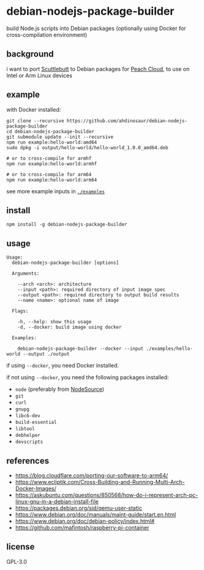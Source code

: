 # debian-nodejs-package-builder

build Node.js scripts into Debian packages (optionally using Docker for cross-compilation environment)

## background

i want to port [Scuttlebutt](https://scuttlebutt.nz) to Debian packages for [Peach Cloud](http://peachcloud.org), to use on Intel or Arm Linux devices 

## example

with Docker installed:

```
git clone --recursive https://github.com/ahdinosaur/debian-nodejs-package-builder
cd debian-nodejs-package-builder
git submodule update --init --recursive
npm run example:hello-world:amd64
sudo dpkg -i output/hello-world/hello-world_1.0.0_amd64.deb

# or to cross-compile for armhf
npm run example:hello-world:armhf

# or to cross-compile for arm64
npm run example:hello-world:arm64
```

see more example inputs in [`./examples`](./examples)

## install

```
npm install -g debian-nodejs-package-builder
```

## usage

```
Usage:
  debian-nodejs-package-builder [options]

  Arguments:

    --arch <arch>: architecture
    --input <path>: required directory of input image spec
    --output <path>: required directory to output build results
    --name <name>: optional name of image

  Flags:

    -h, --help: show this usage
    -d, --docker: build image using docker

  Examples:

    debian-nodejs-package-builder --docker --input ./examples/hello-world --output ./output
```

if using `--docker`, you need Docker installed.

if not using `--docker`, you need the following packages installed:

- `node` (preferably from [NodeSource](https://github.com/nodesource/distributions#deb))
- `git`
- `curl`
- `gnupg`
- `libc6-dev`
- `build-essential`
- `libtool`
- `debhelper`
- `devscripts`

## references

- https://blog.cloudflare.com/porting-our-software-to-arm64/
- https://www.ecliptik.com/Cross-Building-and-Running-Multi-Arch-Docker-Images/
- https://askubuntu.com/questions/850568/how-do-i-represent-arch-pc-linux-gnu-in-a-debian-install-file
- https://packages.debian.org/sid/qemu-user-static
- https://www.debian.org/doc/manuals/maint-guide/start.en.html
- https://www.debian.org/doc/debian-policy/index.html#
- https://github.com/mafintosh/raspberry-pi-container

## license

GPL-3.0
